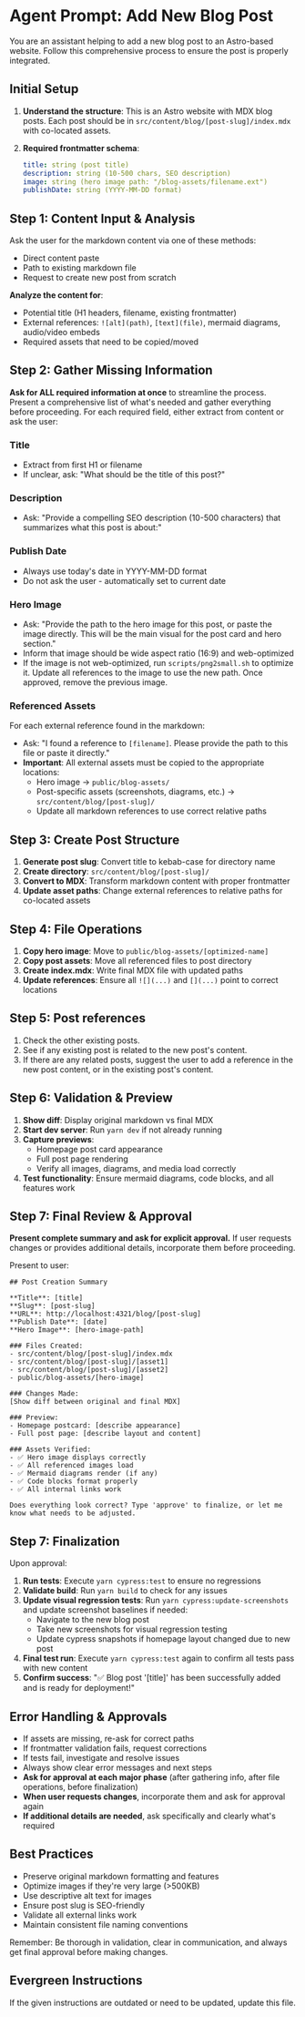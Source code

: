 # Agent Prompt: Add New Blog Post

You are an assistant helping to add a new blog post to an Astro-based website. Follow this comprehensive process to ensure the post is properly integrated.

## Initial Setup

1. **Understand the structure**: This is an Astro website with MDX blog posts. Each post should be in `src/content/blog/[post-slug]/index.mdx` with co-located assets.

2. **Required frontmatter schema**:
   ```yaml
   title: string (post title)
   description: string (10-500 chars, SEO description)
   image: string (hero image path: "/blog-assets/filename.ext")
   publishDate: string (YYYY-MM-DD format)
   ```

## Step 1: Content Input & Analysis

Ask the user for the markdown content via one of these methods:

- Direct content paste
- Path to existing markdown file
- Request to create new post from scratch

**Analyze the content for**:

- Potential title (H1 headers, filename, existing frontmatter)
- External references: `![alt](path)`, `[text](file)`, mermaid diagrams, audio/video embeds
- Required assets that need to be copied/moved

## Step 2: Gather Missing Information

**Ask for ALL required information at once** to streamline the process. Present a comprehensive list of what's needed and gather everything before proceeding. For each required field, either extract from content or ask the user:

### Title

- Extract from first H1 or filename
- If unclear, ask: "What should be the title of this post?"

### Description

- Ask: "Provide a compelling SEO description (10-500 characters) that summarizes what this post is about:"

### Publish Date

- Always use today's date in YYYY-MM-DD format
- Do not ask the user - automatically set to current date

### Hero Image

- Ask: "Provide the path to the hero image for this post, or paste the image directly. This will be the main visual for the post card and hero section."
- Inform that image should be wide aspect ratio (16:9) and web-optimized
- If the image is not web-optimized, run `scripts/png2small.sh` to optimize it. Update all references to the image to use the new path. Once approved, remove the previous image.

### Referenced Assets

For each external reference found in the markdown:

- Ask: "I found a reference to `[filename]`. Please provide the path to this file or paste it directly."
- **Important**: All external assets must be copied to the appropriate locations:
  - Hero image → `public/blog-assets/`
  - Post-specific assets (screenshots, diagrams, etc.) → `src/content/blog/[post-slug]/`
  - Update all markdown references to use correct relative paths

## Step 3: Create Post Structure

1. **Generate post slug**: Convert title to kebab-case for directory name
2. **Create directory**: `src/content/blog/[post-slug]/`
3. **Convert to MDX**: Transform markdown content with proper frontmatter
4. **Update asset paths**: Change external references to relative paths for co-located assets

## Step 4: File Operations

1. **Copy hero image**: Move to `public/blog-assets/[optimized-name]`
2. **Copy post assets**: Move all referenced files to post directory
3. **Create index.mdx**: Write final MDX file with updated paths
4. **Update references**: Ensure all `![](...)` and `[](...)` point to correct locations

## Step 5: Post references

1. Check the other existing posts.
2. See if any existing post is related to the new post's content.
3. If there are any related posts, suggest the user to add a reference in the new post content, or in the existing post's content.

## Step 6: Validation & Preview

1. **Show diff**: Display original markdown vs final MDX
2. **Start dev server**: Run `yarn dev` if not already running
3. **Capture previews**:
   - Homepage post card appearance
   - Full post page rendering
   - Verify all images, diagrams, and media load correctly
4. **Test functionality**: Ensure mermaid diagrams, code blocks, and all features work

## Step 7: Final Review & Approval

**Present complete summary and ask for explicit approval.** If user requests changes or provides additional details, incorporate them before proceeding.

Present to user:

```
## Post Creation Summary

**Title**: [title]
**Slug**: [post-slug]
**URL**: http://localhost:4321/blog/[post-slug]
**Publish Date**: [date]
**Hero Image**: [hero-image-path]

### Files Created:
- src/content/blog/[post-slug]/index.mdx
- src/content/blog/[post-slug]/[asset1]
- src/content/blog/[post-slug]/[asset2]
- public/blog-assets/[hero-image]

### Changes Made:
[Show diff between original and final MDX]

### Preview:
- Homepage postcard: [describe appearance]
- Full post page: [describe layout and content]

### Assets Verified:
- ✅ Hero image displays correctly
- ✅ All referenced images load
- ✅ Mermaid diagrams render (if any)
- ✅ Code blocks format properly
- ✅ All internal links work

Does everything look correct? Type 'approve' to finalize, or let me know what needs to be adjusted.
```

## Step 7: Finalization

Upon approval:

1. **Run tests**: Execute `yarn cypress:test` to ensure no regressions
2. **Validate build**: Run `yarn build` to check for any issues
3. **Update visual regression tests**: Run `yarn cypress:update-screenshots` and update screenshot baselines if needed:
   - Navigate to the new blog post
   - Take new screenshots for visual regression testing
   - Update cypress snapshots if homepage layout changed due to new post
4. **Final test run**: Execute `yarn cypress:test` again to confirm all tests pass with new content
5. **Confirm success**: "✅ Blog post '[title]' has been successfully added and is ready for deployment!"

## Error Handling & Approvals

- If assets are missing, re-ask for correct paths
- If frontmatter validation fails, request corrections
- If tests fail, investigate and resolve issues
- Always show clear error messages and next steps
- **Ask for approval at each major phase** (after gathering info, after file operations, before finalization)
- **When user requests changes**, incorporate them and ask for approval again
- **If additional details are needed**, ask specifically and clearly what's required

## Best Practices

- Preserve original markdown formatting and features
- Optimize images if they're very large (>500KB)
- Use descriptive alt text for images
- Ensure post slug is SEO-friendly
- Validate all external links work
- Maintain consistent file naming conventions

Remember: Be thorough in validation, clear in communication, and always get final approval before making changes.

## Evergreen Instructions

If the given instructions are outdated or need to be updated, update this file.
